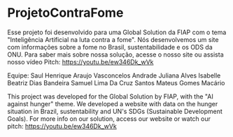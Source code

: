# ProjetoContraFome
Esse projeto foi desenvolvido para uma Global Solution da FIAP com o tema "Inteligência Artificial na luta contra a fome". Nós desenvolvemos um site com informações sobre a fome no Brasil, sustentabilidade e os ODS da ONU. Para saber mais sobre nossa solução, acesse o nosso site ou assista nosso vídeo Pitch: https://youtu.be/ew346Dk_wVk

Equipe: 
Saul Henrique Araujo Vasconcelos Andrade
Juliana Alves
Isabelle Beatriz Dias Bandeira
Samuel Lima Da Cruz Santos
Mateus Gomes Macário

This project was developed for the Global Solution by FIAP, with the "AI against hunger" theme. We developed a website with data on the hunger situation in Brazil, sustentability and UN's SDGs (Sustainable Development Goals). For more info on our solution, access our website or watch our pitch: https://youtu.be/ew346Dk_wVk
